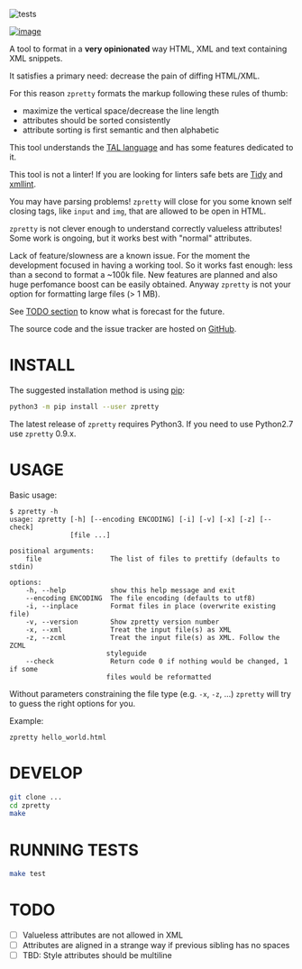 ![tests](https://github.com/collective/zpretty/workflows/tests/badge.svg)

[![image](https://coveralls.io/repos/github/collective/zpretty/badge.svg?branch=master)](https://coveralls.io/github/collective/zpretty?branch=master)

A tool to format in a **very opinionated** way HTML, XML and text
containing XML snippets.

It satisfies a primary need: decrease the pain of diffing HTML/XML.

For this reason `zpretty` formats the markup following these rules of
thumb:

- maximize the vertical space/decrease the line length
- attributes should be sorted consistently
- attribute sorting is first semantic and then alphabetic

This tool understands the [TAL
language](https://en.wikipedia.org/wiki/Template_Attribute_Language) and
has some features dedicated to it.

This tool is not a linter! If you are looking for linters safe bets are
[Tidy](https://www.html-tidy.org/) and
[xmllint](http://xmlsoft.org/xmllint.html).

You may have parsing problems! `zpretty` will close for you some known
self closing tags, like `input` and `img`, that are allowed to be open
in HTML.

`zpretty` is not clever enough to understand correctly valueless
attributes! Some work is ongoing, but it works best with \"normal\"
attributes.

Lack of feature/slowness are a known issue. For the moment the
development focused in having a working tool. So it works fast enough:
less than a second to format a \~100k file. New features are planned and
also huge perfomance boost can be easily obtained. Anyway `zpretty` is
not your option for formatting large files (\> 1 MB).

See [TODO section](#todo_section) to know what is forecast for the
future.

The source code and the issue tracker are hosted on
[GitHub](https://github.com/collective/zpretty).

# INSTALL

The suggested installation method is using
[pip](https://pypi.python.org/pypi/pip/):

```bash
python3 -m pip install --user zpretty
```

The latest release of `zpretty` requires Python3. If you need to use
Python2.7 use `zpretty` 0.9.x.

# USAGE

Basic usage:

```console
$ zpretty -h
usage: zpretty [-h] [--encoding ENCODING] [-i] [-v] [-x] [-z] [--check]
               [file ...]

positional arguments:
    file                 The list of files to prettify (defaults to stdin)

options:
    -h, --help           show this help message and exit
    --encoding ENCODING  The file encoding (defaults to utf8)
    -i, --inplace        Format files in place (overwrite existing file)
    -v, --version        Show zpretty version number
    -x, --xml            Treat the input file(s) as XML
    -z, --zcml           Treat the input file(s) as XML. Follow the ZCML
                        styleguide
    --check              Return code 0 if nothing would be changed, 1 if some
                        files would be reformatted
```

Without parameters constraining the file type (e.g. `-x`, `-z`, \...)
`zpretty` will try to guess the right options for you.

Example:

```console
zpretty hello_world.html
```

# DEVELOP

```bash
git clone ...
cd zpretty
make
```

# RUNNING TESTS

```bash
make test
```

# TODO

- [ ] Valueless attributes are not allowed in XML
- [ ] Attributes are aligned in a strange way if previous sibling has no spaces
- [ ] TBD: Style attributes should be multiline
